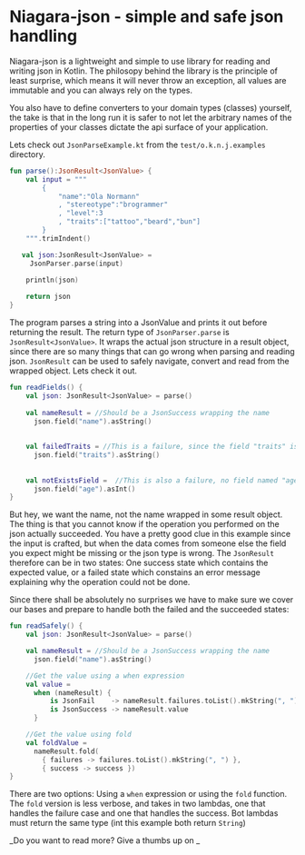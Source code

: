 # Niagara-json - simple and safe json handling


Niagara-json is a lightweight and simple to use library for reading and writing json in Kotlin.
The philosopy behind the library is the principle of least surprise, which means it will
never throw an exception, all values are immutable and you can always rely on the types.

You also have to define converters to your domain types (classes) yourself, the take is that in the
long run it is safer to not let the arbitrary names of the properties of your classes
dictate the api surface of your application.

Lets check out `JsonParseExample.kt` from the `test/o.k.n.j.examples` directory.

```kotlin 
fun parse():JsonResult<JsonValue> {
    val input = """
        { 
            "name":"Ola Normann"
            , "stereotype":"brogrammer"
            , "level":3
            , "traits":["tattoo","beard","bun"]
        }
    """.trimIndent()

   val json:JsonResult<JsonValue> =
     JsonParser.parse(input)

    println(json)
    
    return json
}
```

The program parses a string into a JsonValue and prints it out before returning the result.
The return type of `JsonParser.parse` is `JsonResult<JsonValue>`. It wraps the 
actual json structure in a result object, since there are so many things that can go wrong
when parsing and reading json. `JsonResult` can be used to safely navigate, convert and read
from the wrapped object. Lets check it out.

```kotlin
fun readFields() {
    val json: JsonResult<JsonValue> = parse()
    
    val nameResult = //Should be a JsonSuccess wrapping the name
      json.field("name").asString()
    
    
    val failedTraits = //This is a failure, since the field "traits" is not a string but an array
      json.field("traits").asString()
    
    
    val notExistsField =  //This is also a failure, no field named "age" is present
      json.field("age").asInt()
}
```
But hey, we want the name, not the name wrapped in some result object. The thing is that
you cannot know if the operation you performed on the json actually succeeded. You have a pretty
good clue in this example since the input is crafted, but when the data comes from someone else
the field you expect might be missing or the json type is wrong. The `JsonResult` therefore
can be in two states: One success state which contains the expected value, or a failed state which
constains an error message explaining why the operation could not be done.


Since there shall be absolutely no surprises we have to make sure we cover our bases and prepare to
handle both the failed and the succeeded states:


```kotlin
fun readSafely() {
    val json: JsonResult<JsonValue> = parse()

    val nameResult = //Should be a JsonSuccess wrapping the name
      json.field("name").asString()

    //Get the value using a when expression
    val value =
      when (nameResult) {
          is JsonFail    -> nameResult.failures.toList().mkString(", ")
          is JsonSuccess -> nameResult.value
      }

    //Get the value using fold
    val foldValue =
      nameResult.fold(
        { failures -> failures.toList().mkString(", ") },
        { success -> success })
}
```
There are two options: Using a `when` expression or using the `fold` function. The `fold`
version is less verbose, and takes in two lambdas, one that handles the failure case and one
that handles the success. Bot lambdas must return the same type (int this example both return  `String`)


_Do you want to read more? Give a thumbs up on _
